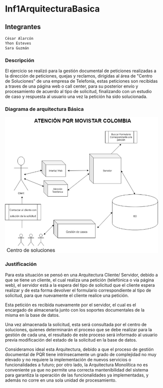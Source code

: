 # Inf1ArquitecturaBasica


## Integrantes

	César Alarcón
	Yhon Esteves
	Sara Guzmán
	
### Descripción

El ejercicio se realizó para la gestión documental de peticiones realizadas a la dirección de peticiones, quejas y reclamos, dirigidas al área de "Centro de Soluciones" de una empresa de Telefonía, estas peticiones son recibidas a traves de una página web o call center, para su posterior envío y procesamiento de acuerdo al tipo de solicitud, finalizando con un estudio de caso y respuesta al usuario una vez la petición ha sido solucionada. 

### Diagrama de arquitectura Básica

![Diagrama de flujo del colisionador](
        /images/BasicDiag1.jpg
      )
	  
	  
### Justificación

Para esta situación se pensó en una Arquitectura Cliente/ Servidor, debido a que se tiene un cliente, el cual realiza una petición (telefónica o vía página web), el servidor está a la espera del tipo de solicitud que el cliente espera realizar y de esta forma devolver el formulario correspondiente al tipo de solicitud, para que nuevamente el cliente realice una petición.

Esta petición es recibida nuevamente por el servidor, el cual es el encargado de almacenarla junto con los soportes documentales de la misma en la base de datos.

Una vez almacenada la solicitud, esta será consultada por el centro de soluciones, quienes determinarán el proceso que se debe realizar para la gestión de cada una, el resultado de este proceso será informado al usuario previa modificación del estado de la solicitud en la base de datos.

Consideramos ideal esta Arquitectura, debido a que el proceso de gestión documental de PQR tiene intrínsecamente un grado de complejidad no muy elevado y no requiere la implementación de nuevos servicios o funcionalidades a futuro; por otro lado, la Arquitectura Monolítica no es conveniente ya que no permite una correcta mantenibilidad del sistema para garantiza  la operación de las funcionalidades ya implementadas, y además no corre en una sola unidad de procesamiento.
